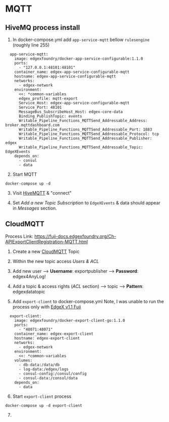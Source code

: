 # MQTT 

## HiveMQ  process install 

1. In docker-compose.yml add `app-service-mqtt` bellow `rulesengine` (roughly line 255)  
```
  app-service-mqtt:
    image: edgexfoundry/docker-app-service-configurable:1.1.0
    ports:
      - "127.0.0.1:48101:48101"
    container_name: edgex-app-service-configurable-mqtt
    hostname: edgex-app-service-configurable-mqtt
    networks:
      - edgex-network
    environment:
      <<: *common-variables
      edgex_profile: mqtt-export
      Service_Host: edgex-app-service-configurable-mqtt
      Service_Port: 48101
      MessageBus_SubscribeHost_Host: edgex-core-data
      Binding_PublishTopic: events
      Writable_Pipeline_Functions_MQTTSend_Addressable_Address: broker.mqttdashboard.com
      Writable_Pipeline_Functions_MQTTSend_Addressable_Port: 1883
      Writable_Pipeline_Functions_MQTTSend_Addressable_Protocol: tcp
      Writable_Pipeline_Functions_MQTTSend_Addressable_Publisher: edgex
      Writable_Pipeline_Functions_MQTTSend_Addressable_Topic: EdgeXEvents
    depends_on:
      - consul
      - data
```

2. Start MQTT 
```
docker-compose up -d
```

3. Visit [HiveMQTT](http://hivemq.com/demos/websocket-client/) & "connect" 

4. Set _Add a new Topic Subscription_ to `EdgeXEvents` & data should appear in _Messages_ section. 

## CloudMQTT 

Process Link: https://fuji-docs.edgexfoundry.org/Ch-APIExportClientRegistration-MQTT.html

1. Create a new [CloudMQTT](https://cloudmqtt.com/) Topic

2. Within the new topic access _Users & ACL_

3. Add new user
   --> **Username**: exportpublisher
   --> **Password**: edgex4AnyLog!

4. Add a topic & access rights (_ACL_ section)
   --> topic 
   --> **Pattern**: edgexdatatopic

5. Add `export-client` to docker-compose.yml 
Note, I was unable to run the process only with [EdgeX v1.1 Fuji](https://github.com/edgexfoundry/developer-scripts/blob/master/releases/fuji/compose-files/docker-compose-fuji-no-secty.yml) 
```
  export-client:
    image: edgexfoundry/docker-export-client-go:1.1.0
    ports:
      - "48071:48071"
    container_name: edgex-export-client
    hostname: edgex-export-client
    networks:
      - edgex-network
    environment:
      <<: *common-variables
    volumes:
      - db-data:/data/db
      - log-data:/edgex/logs
      - consul-config:/consul/config
      - consul-data:/consul/data
    depends_on:
      - data
```

6. Start `export-client` process
```
docker-compose up -d export-client
```

7. 
